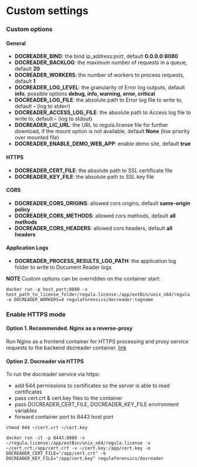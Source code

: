 # Custom settings

### Custom options

#### General

* **DOCREADER\_BIND**: the bind ip\_address:port, default **0.0.0.0:8080**
* **DOCREADER\_BACKLOG**: the maximum number of requests in a queue, default **20**
* **DOCREADER\_WORKERS**: the number of workers to process requests, default **1**
* **DOCREADER\_LOG\_LEVEL**: the granularity of Error log outputs, default **info**, possible options **debug, info, warning, error, critical**
* **DOCREADER\_LOG\_FILE**: the absolute path to Error log file to write to, default **-** \(log to stderr\)
* **DOCREADER\_ACCESS\_LOG\_FILE**: the absolute path to Access log file to write to, default **-** \(log to stdout\)
* **DOCREADER\_LIC\_URL**: the URL to regula.license file for further download, if the mount option is not available, default **None** \(low priority over mounted file\)
* **DOCREADER\_ENABLE\_DEMO\_WEB\_APP**: enable demo site, default **true**

#### HTTPS

* **DOCREADER\_CERT\_FILE**: the absolute path to SSL certificate file
* **DOCREADER\_KEY\_FILE**: the absolute path to SSL key file

#### CORS

* **DOCREADER\_CORS\_ORIGINS**: allowed cors origins, default **same-origin policy**
* **DOCREADER\_CORS\_METHODS**: allowed cors methods, default **all methods**
* **DOCREADER\_CORS\_HEADERS**: allowed cors headers, default **all headers**

#### Application Logs

* **DOCREADER\_PROCESS\_RESULTS\_LOG\_PATH**: the application log folder to write to Document Reader logs

**NOTE** Custom options can be overridden on the container start:

```text
docker run -p host_port:8080 -v host_path_to_license_folder/regula.license:/app/extBin/unix_x64/regula.license -e DOCREADER_WORKERS=4 regulaforensics/docreader:tagname
```

### Enable HTTPS mode

#### Option 1. Recommended. Nginx as a reverse-proxy

Run Nginx as a frontend container for HTTPS processing and proxy service requests to the backend docreader container. [link](https://docs.nginx.com/nginx/admin-guide/web-server/reverse-proxy/)

#### Option 2. Docreader via HTTPS

To run the docreader service via https:

* add 644 permissions to certificates so the server is able to read certificates
* pass cert.crt & cert.key files to the container
* pass DOCREADER\_CERT\_FILE, DOCREADER\_KEY\_FILE environment variables
* forward container port to 8443 host port

```text
chmod 644 ~/cert.crt ~/cert.key
```

```text
docker run -it -p 8443:8080 -v ~/regula.license:/app/extBin/unix_x64/regula.license -v ~/cert.crt:/app/cert.crt -v ~/cert.key:/app/cert.key -e DOCREADER_CERT_FILE="/app/cert.crt" -e DOCREADER_KEY_FILE="/app/cert.key" regulaforensics/docreader
```

### 

